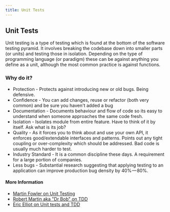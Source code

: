 ```yaml
---
title: Unit Tests
---
```

## Unit Tests

Unit testing is a type of testing which is found at the bottom of the software testing pyramid.
It involves breaking the codebase down into smaller parts (or units) and testing those in isolation.
Depending on the type of programming language (or paradigm) these can be against anything you define as a unit, although the most common practice is against functions.

### Why do it?

- Protection - Protects against introducing new or old bugs. Being defensive.
- Confidence - You can add changes, reuse or refactor (both very common) and be sure you haven't added a bug
- Documentation - Documents behaviour and flow of code so its easy to understand when someone approaches the same code fresh. 
- Isolation - Isolates module from entire feature. Have to think of it by itself. Ask what is its job?
- Quality - As it forces you to think about and use your own API, it enforces good/extendable interfaces and patterns. Points out any tight coupling or over-complexity which should be addressed. Bad code is usually much harder to test. 
- Industry Standard -  It is a common discipline these days. A requirement for a large portion of companies.
- Less bugs - Substantial research suggesting that applying testing to an application can improve production bug density by 40% — 80%.

#### More Information

- <a href='https://www.martinfowler.com/bliki/UnitTest.html' target='_blank' rel='nofollow'>Martin Fowler on Unit Testing</a>
- <a href='http://www.butunclebob.com/ArticleS.UncleBob.TheThreeRulesOfTdd' target='_blank' rel='nofollow'>Robert Martin aka "Dr Bob" on TDD</a>
- <a href='https://medium.com/javascript-scene/5-common-misconceptions-about-tdd-unit-tests-863d5beb3ce9' target='_blank' rel='nofollow'>Eric Elliot on Unit tests and TDD</a>

